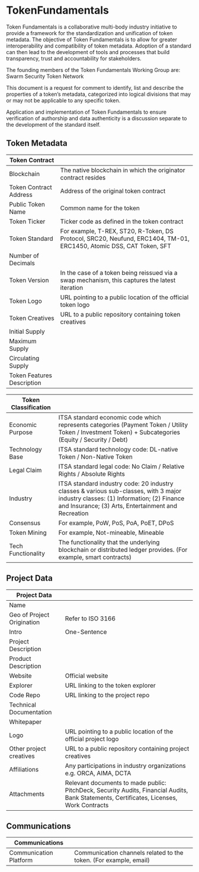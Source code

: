 # TokenFundamentals

Token Fundamentals is a collaborative multi-body industry initiative to provide a framework for the standardization and unification of token metadata. The objective of Token Fundamentals is to allow for greater interoperability  and compatibility of token metadata. Adoption of a standard can then lead to the development of tools and processes that build transparency, trust and accountability for stakeholders.

The founding members of the Token Fundamentals Working Group are:
Swarm
Security Token Network

This document is a request for comment to identify, list and describe the properties of a token’s metadata, categorized into logical divisions that may or may not be applicable to any specific token.

Application and implementation of Token Fundamentals to ensure verification of authorship and data authenticity is a discussion separate to the development of the standard itself.

## Token Metadata

| Token Contract |  |
|----------------------------|---------------------------------------------------------------------------------------------------------------------|
| Blockchain | The native blockchain in which the originator contract resides |
| Token Contract Address | Address of the original token contract |
| Public Token Name | Common name for the token |
| Token Ticker | Ticker code as defined in the token contract |
| Token Standard | For example, T-REX, ST20, R-Token, DS Protocol, SRC20, Neufund, ERC1404, TM-01, ERC1450, Atomic DSS, CAT Token, SFT |
| Number of Decimals |  |
| Token Version | In the case of a token being reissued via a swap mechanism, this captures the latest iteration |
| Token Logo | URL pointing to a public location of the official token logo |
| Token Creatives | URL to a public repository containing token creatives |
| Initial Supply |  |
| Maximum Supply |  |
| Circulating Supply |  |
| Token Features Description |  |

| Token Classification |  |
|----------------------|-------------------------------------------------------------------------------------------------------------------------------------------------------------------------------------------|
| Economic Purpose | ITSA standard economic code which represents categories (Payment Token / Utility Token / Investment Token) + Subcategories (Equity / Security / Debt) |
| Technology Base | ITSA standard technology code: DL-native Token / Non-Native Token |
| Legal Claim | ITSA standard legal code: No Claim / Relative Rights / Absolute Rights |
| Industry | ITSA standard industry code: 20 industry classes & various sub-classes, with 3 major industry classes: (1) Information; (2) Finance and Insurance; (3) Arts, Entertainment and Recreation |
| Consensus | For example, PoW, PoS, PoA, PoET, DPoS |
| Token Mining | For example, Not-mineable, Mineable |
| Tech Functionality | The functionality that the underlying blockchain or distributed ledger provides. (For example, smart contracts) |

## Project Data

| Project Data |  |
|----------------------------|------------------------------------------------------------------------------------------------------------------------------------------|
| Name |  |
| Geo of Project Origination | Refer to ISO 3166 |
| Intro | One-Sentence |
| Project Description |  |
| Product Description |  |
| Website | Official website |
| Explorer | URL linking to the token explorer |
| Code Repo | URL linking to the project repo |
| Technical Documentation |  |
| Whitepaper |  |
| Logo | URL pointing to a public location of the official project logo |
| Other project creatives | URL to a public repository containing project creatives |
| Affiliations | Any participations in industry organizations e.g. ORCA, AIMA, DCTA |
| Attachments | Relevant documents to made public: PitchDeck, Security Audits, Financial Audits, Bank Statements, Certificates, Licenses, Work Contracts |

## Communications

| Communications |  |
|------------------------|-------------------------------------------------------------------|
| Communication Platform | Communication channels related to the token. (For example, email) |
